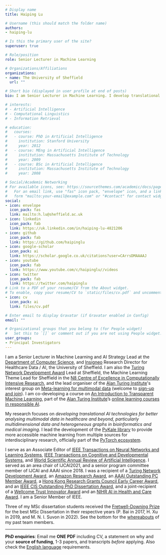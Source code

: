 ```yaml
---
# Display name
title: Haiping Lu

# Username (this should match the folder name)
authors:
- haiping-lu

# Is this the primary user of the site?
superuser: true

# Role/position
role: Senior Lecturer in Machine Learning

# Organizations/Affiliations
organizations:
- name: The University of Sheffield
  url: ""

# Short bio (displayed in user profile at end of posts)
bio: I am Senior Lecturer in Machine Learning. I develop translational AI technologies for better analysing multimodal data in healthcare and beyond.

# interests:
# - Artificial Intelligence
# - Computational Linguistics
# - Information Retrieval

# education:
#   courses:
#   - course: PhD in Artificial Intelligence
#     institution: Stanford University
#     year: 2012
#   - course: MEng in Artificial Intelligence
#     institution: Massachusetts Institute of Technology
#     year: 2009
#   - course: BSc in Artificial Intelligence
#     institution: Massachusetts Institute of Technology
#     year: 2008

# Social/Academic Networking
# For available icons, see: https://sourcethemes.com/academic/docs/page-builder/#icons
#   For an email link, use "fas" icon pack, "envelope" icon, and a link in the
#   form "mailto:your-email@example.com" or "#contact" for contact widget.
social:
- icon: envelope
  icon_pack: fas
  link: mailto:h.lu@sheffield.ac.uk
- icon: linkedin
  icon_pack: fab
  link: https://uk.linkedin.com/in/haiping-lu-4821206
- icon: github
  icon_pack: fab
  link: https://github.com/haipinglu
- icon: google-scholar
  icon_pack: ai
  link: https://scholar.google.co.uk/citations?user=CArrsDMAAAAJ
- icon: youtube
  icon_pack: fab
  link: https://www.youtube.com/c/haipinglu//videos  
- icon: twitter
  icon_pack: fab
  link: https://twitter.com/haipinglu
# Link to a PDF of your resume/CV from the About widget.
# To enable, copy your resume/CV to `static/files/cv.pdf` and uncomment the lines below.
- icon: cv
  icon_pack: ai
  link: files/cv.pdf

# Enter email to display Gravatar (if Gravatar enabled in Config)
email: ""

# Organizational groups that you belong to (for People widget)
#   Set this to `[]` or comment out if you are not using People widget.
user_groups:
- Principal Investigators
---
```


<!-- **Job**: [Postdoctoral Research Associate in Machine Learning for
Medical Image Analysis](https://jobs.shef.ac.uk/sap/bc/webdynpro/sap/hrrcf_a_posting_apply?PARAM=cG9zdF9pbnN0X2d1aWQ9NjFCOENGODdBOTE4NEVGMEUxMDAwMDAwQUMxRTg4NzgmY2FuZF90eXBlPUVYVA%3d%3d&sap-client=400&sap-language=EN&sap-accessibility=X&sap-ep-themeroot=%2fSAP%2fPUBLIC%2fBC%2fUR%2fuos#). *Deadline: 12th Jan 2022*. Fixed term till 31st March 2023, start as soon as possible. -->

<!-- **[PhD Scholarships](https://www.sheffield.ac.uk/postgraduate/phd/scholarships)**: [Faculty scholarship](https://www.sheffield.ac.uk/postgraduate/phd/scholarships/faculty), [CSC for Chinese applicants](https://www.sheffield.ac.uk/postgraduate/research/scholarships/csc), and [EPSRC DTP](https://epsrc.ukri.org/skills/students/dta/grants/). *Deadline: 5pm 26th Jan 2022*. Email me **ONE PDF** including CV, a statement on why, 1-3 papers, and transcripts *before* applying. Check the [English language requirements](https://www.sheffield.ac.uk/postgraduate/phd/apply/english-language).
*** -->

<!-- **PhD enquiries**: Email me **ONE PDF** including CV, a statement on why and your **source of funding**, 1-3 papers, and transcripts *before* applying. Also check the [English language](https://www.sheffield.ac.uk/postgraduate/phd/apply/english-language) requirements. **[PhD Scholarship](https://www.sheffield.ac.uk/postgraduate/phd/scholarships)**: [EPSRC DTP](https://epsrc.ukri.org/skills/students/dta/grants/) (*deadline: 24th March 2022*).
*** -->

I am a Senior Lecturer in Machine Learning and AI Strategy Lead at the [Department of Computer Science](http://www.sheffield.ac.uk/dcs), and [Insigneo](https://insigneo.org/) Research Director for Healthcare Data / AI, the University of Sheffield. I am also the [Turing Network Development Award](https://www.turing.ac.uk/news/uk-universities-receive-first-ever-turing-network-development-awards) Lead at Sheffield, the Machine Learning Theme Lead for Sheffield in the [N8 Centre of Excellence in Computationally Intensive Research](https://n8cir.org.uk/), and the lead organiser of the [Alan Turing Institute](https://www.turing.ac.uk/)'s interest group on [Meta-learning for multimodal data](https://www.turing.ac.uk/research/interest-groups/meta-learning-multimodal-data) (welcome to [sign-up and join](https://forms.office.com/Pages/ResponsePage.aspx?id=p_SVQ1XklU-Knx-672OE-eUxyOQjGdZIurmvwym_4o5UOFhHNkY5WU1RVlczMjNWUVdYTDFDME1VNS4u)). I am co-developing a course on [An Introduction to Transparent Machine Learning](https://pykale.github.io/transparentML/), part of the [Alan Turing Institute](https://www.turing.ac.uk)’s [online learning courses in responsible AI](https://www.turing.ac.uk/funding-call-online-learning-courses-responsible-ai).

My research focuses on *developing translational AI technologies for better analysing multimodal data in healthcare and beyond, particularly multidimensional data and heterogeneous graphs in bioinformatics and medical imaging*. I lead the development of the [PyKale library](https://github.com/pykale/pykale) to provide more accessible machine learning from multiple sources for
interdisciplinary research, officially part of the [PyTorch ecosystem](https://pytorch.org/ecosystem/).

I serve as an Associate Editor of [IEEE Transactions on Neural Networks and Learning Systems](https://ieeexplore.ieee.org/xpl/RecentIssue.jsp?punumber=5962385), [IEEE Transactions on Cognitive and Developmental Systems](https://ieeexplore.ieee.org/xpl/aboutJournal.jsp?punumber=7274989), and [World Scientific Annual Review of Artificial Intelligence](https://www.worldscientific.com/worldscinet/wsarai). I served as an area chair of IJCAI2021, and a senior program committee member of IJCAI and AAAI since 2018. I was a recipient of a [Turing Network Development Award](https://www.turing.ac.uk/work-turing/turing-network-development-awards-call), an [Amazon Research Award](https://ara.amazon-ml.com/recipients/#2018), an [AAAI Outstanding PC Member Award](http://www.aaai.org/Awards/conference.php), a [Hong Kong Research Grants Council Early Career Award](http://www.comp.hkbu.edu.hk/v1/?page=fac_ach&id=80), and an [IEEE CIS Outstanding PhD Dissertation Award](https://cis.ieee.org/getting-involved/awards/past-recipients#OutstandingPhDDissertationAward), and a joint-recipient of a [Wellcome Trust Innovator Award](https://wellcome.ac.uk/funding/schemes/innovator-awards-digital-technologies) and an [NIHR AI in Health and Care Award](https://www.nihr.ac.uk/documents/ai-in-health-and-care-awards-funded-projects-2020/25625#Phase_2_projects). I am a Senior Member of IEEE.

Three of my MSc dissertation students received the [Fretwell-Downing Prize](https://www.sheffield.ac.uk/dcs/about-department/prizes) for the best MSc Dissertation in their respective years (P. Bai in 2017, H. Xu in 2019, and M. N. I. Suvon in 2022). See the bottom for the [whereabouts](https://haipinglu.github.io/#people) of my past team members.

***
**PhD enquiries**: Email me **ONE PDF** including CV, a statement on why and your **source of funding**, 1-3 papers, and transcripts *before* applying. Also check the [English language](https://www.sheffield.ac.uk/postgraduate/phd/apply/english-language) requirements.
<!-- **[PhD Scholarship](https://www.sheffield.ac.uk/postgraduate/phd/scholarships)**: [EPSRC DTP](https://epsrc.ukri.org/skills/students/dta/grants/) (*deadline: 24th March 2022*). -->

<!-- ***
**NOTE: under construction**. -->
